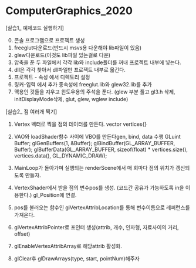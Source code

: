 # ComputerGraphics_2020

[실습1_ 예제코드 실행하기]

0. 콘솔 프로그램으로 프로젝트 생성
1. freeglut다운로드(반드시 msvs용 다운해야 lib파일이 있음)
2. glew다운로드(이것도 lib파일 있는걸로 다운)
3. 압축을 푼 두 파일에서 각각 lib와 include폴더를 꺼내 프로젝트 내부에 넣는다.
4. dll은 각각 찾아서 dll파일만 프로젝트 내부로 옮긴다.
5. 프로젝트 - 속성 에서 디렉토리 설정
6. 링커-입력 에서 추가 종속성에 freeglut.lib와 glew32.lib를 추가
7. 맥용인 것들을 지우고 윈도우용의 주석을 푼다.
(glew 부분 풀고 gl3.h 삭제, initDisplayMode삭제, glut, glew, wglew include)


[실습2_ 점 여러개 찍기]

1. Vertex 벡터로 찍을 점의 데이터를 만든다. vector<float> vertices{}
2. VAO와 loadShader함수 사이에 VBO를 만든다gen, bind, data 수행
  GLuint Buffer;
  glGenBuffers(1, &Buffer);
  glBindBuffer(GL_ARRAY_BUFFER, Buffer); 
  glBufferData(GL_ARRAY_BUFFER, sizeof(float) * vertices.size(), vertices.data(), GL_DYNAMIC_DRAW); 

3. MainLoop가 돌아가며 실행되는 renderScene에서 매 회마다 점의 위치가 갱신되도록 만들자.
4. VertexShader에서 받을 점의 변수pos를 생성. (코드간 공유가 가능하도록 in을 이용한다.) gl_Position에 연결.
5. pos를 불러오는 함수인 glVertexAttribLocation를 통해 변수이름으로 레퍼런스를 가져온다.
6. glVertexAttribPointer로 포인터 생성(attrib, 개수, 인자형, 자료사이의 거리, offset)
7. glEnableVertexAttribArray로 해당attrib 활성화.

8. glClear후 glDrawArrays(type, start, pointNum)해주자 
